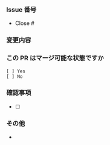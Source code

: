 ### Issue 番号

<!-- 関連する Issue の番号を記入します。 -->

- Close #

### 変更内容

<!-- この PR の変更内容を説明します。 -->

### この PR はマージ可能な状態ですか

<!-- 当てはまるもの 1 つに「x」をマークします。 -->

```
[ ] Yes
[ ] No
```

### 確認事項

- [ ]

### その他

<!-- その他の付言したい情報等を記入します。 -->

- 
